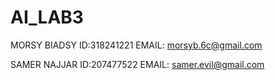 # AI_LAB3
MORSY BIADSY ID:318241221
EMAIL: morsyb.6c@gmail.com

SAMER NAJJAR ID:207477522
EMAIL: samer.evil@gmail.com